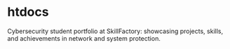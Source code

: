 # htdocs
 Cybersecurity student portfolio at SkillFactory: showcasing projects, skills, and achievements in network and system protection.
